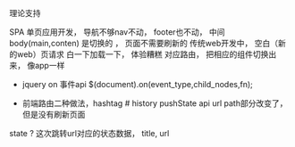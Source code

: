 理论支持

SPA 单页应用开发， 导航不够nav不动， footer也不动， 中间body(main,conten) 是切换的 ， 页面不需要刷新的  传统web开发中， 空白（新的web）页请求
白一下加载一下， 体验糟糕 对应路由， 把相应的组件切换出来， 像app一样


- jquery on 事件api $(document).on(event_type,child_nodes,fn);

- 前端路由二种做法，hashtag # history pushState api url path部分改变了，但是没有刷新页面

state ? 这次跳转url对应的状态数据， title, url